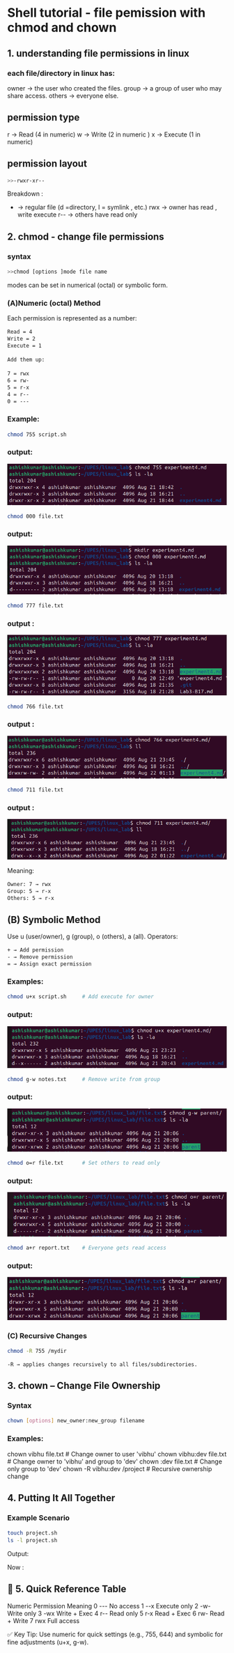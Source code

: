 # Shell tutorial - file pemission with chmod and chown 
## 1. understanding file permissions in linux 
### each file/directory in linux has: 

owner -> the user who created the files.
group -> a group of user who may share access.
others -> everyone else.

## permission type 

r -> Read (4 in numeric)
w -> Write (2 in numeric )
x -> Execute (1 in numeric)

## permission layout 
```bash 
>>-rwxr-xr--
```
Breakdown :
- -> regular file (d =directory, l = symlink , etc.)
rwx -> owner has read , write execute 
r-- -> others have read only 

## 2. chmod - change file permissions 

### syntax 
```bash
>>chmod [options ]mode file name 
```
modes can be set in numerical (octal) or symbolic form. 

### (A)Numeric (octal) Method 
Each permission is represented as a number:

    Read = 4
    Write = 2
    Execute = 1

    Add them up:

    7 = rwx
    6 = rw-
    5 = r-x
    4 = r--
    0 = ---

### Example:

```bash
chmod 755 script.sh
```
### output: 
![Image](<Screenshot from 2025-08-21 19-45-41.png>)

```bash
chmod 000 file.txt 
```
### output: 
![Image](<Screenshot from 2025-08-20 13-20-37.png>)

```bash 
chmod 777 file.txt 
```
### output :
![Image](<Screenshot from 2025-08-20 13-22-14.png>)

```bash 
chmod 766 file.txt
```
### output : 
![Image](<Screenshot from 2025-08-22 01-17-39-1.png>)

```bash 
chmod 711 file.txt
```
### output : 
![Image](<Screenshot from 2025-08-22 01-25-15.png>)

Meaning:

    Owner: 7 → rwx
    Group: 5 → r-x
    Others: 5 → r-x  

## (B) Symbolic Method

Use u (user/owner), g (group), o (others), a (all). Operators:

    + → Add permission
    - → Remove permission
    = → Assign exact permission

### Examples:
```bash
chmod u+x script.sh     # Add execute for owner
``` 
### output: 
![Image](<Screenshot from 2025-08-21 23-28-51.png>)

```bash
chmod g-w notes.txt     # Remove write from group
```
### output:
![Image](<Screenshot from 2025-08-21 20-17-27.png>)

```bash 
chmod o=r file.txt      # Set others to read only
```
### output:
![Image](<Screenshot from 2025-08-21 20-12-42.png>)


```bash 
chmod a+r report.txt    # Everyone gets read access
```
### output:
![Image](<Screenshot from 2025-08-21 20-22-23.png>)





### (C) Recursive Changes
```bash
chmod -R 755 /mydir
``` 


    -R → applies changes recursively to all files/subdirectories.

## 3. chown – Change File Ownership
 ### Syntax
```bash
chown [options] new_owner:new_group filename
```
 ### Examples:

chown vibhu file.txt           # Change owner to user 'vibhu'
chown vibhu:dev file.txt       # Change owner to 'vibhu' and group to 'dev'
chown :dev file.txt            # Change only group to 'dev'
chown -R vibhu:dev /project    # Recursive ownership change

## 4. Putting It All Together
 ### Example Scenario
```bash 
touch project.sh
ls -l project.sh
```

Output:


Now : 



## 🔹 5. Quick Reference Table
Numeric 	Permission  	Meaning
0 	        --- 	       No access
1          	--x 	     Execute only
2       	-w- 	Write only
3 	        -wx 	Write + Exec
4       	r-- 	Read only
5 	        r-x 	Read + Exec
6       	rw- 	Read + Write
7       	rwx 	Full access

✅ Key Tip: Use numeric for quick settings (e.g., 755, 644) and symbolic for fine adjustments (u+x, g-w).

